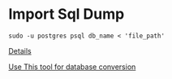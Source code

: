 # Import Sql Dump

``sudo -u postgres psql db_name < 'file_path'
``

[Details](https://stackoverflow.com/a/26610212/10901575)

[Use This tool for database conversion](https://www.rebasedata.com/)

